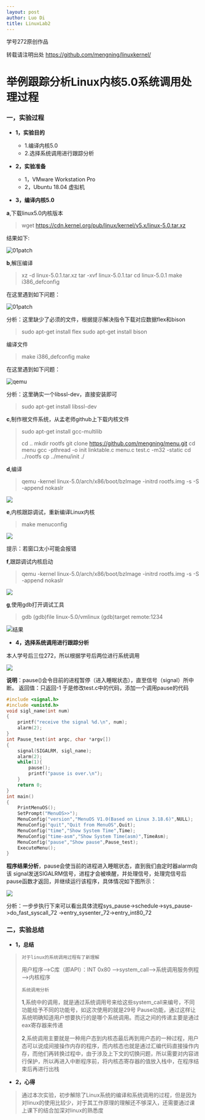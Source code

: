 ```yaml
---
layout: post
author: Luo Di
title: LinuxLab2
---
```


学号272原创作品

转载请注明出处  <https://github.com/mengning/linuxkernel/>

# 举例跟踪分析Linux内核5.0系统调用处理过程

### 一，实验过程

* **1，实验目的**
  * 1.编译内核5.0
  * 2.选择系统调用进行跟踪分析

* **2，实验准备**
  * 1，VMware Workstation Pro
  * 2，Ubuntu 18.04 虚拟机

* **3，编译内核5.0**

**a**,下载linux5.0内核版本

>wget https://cdn.kernel.org/pub/linux/kernel/v5.x/linux-5.0.tar.xz

结果如下:

![01patch](https://github.com/rodyyyy/rodyyyy.github.io/raw/master/images/1.png)

**b**,解压编译

>xz -d linux-5.0.1.tar.xz
>tar -xvf linux-5.0.1.tar
>cd linux-5.0.1
>make i386_defconfig

在这里遇到如下问题：

![01patch](https://github.com/rodyyyy/rodyyyy.github.io/raw/master/images/2.png)

分析：这里缺少了必须的文件，根据提示解决指令下载对应数据flex和bison

>sudo apt-get install flex
>sudo apt-get install bison

编译文件

>make i386_defconfig
>make 

在这里遇到如下问题：

![qemu](https://github.com/rodyyyy/rodyyyy.github.io/raw/master/images/3.png)

分析：这里确实一个libssl-dev，直接安装即可

>sudo apt-get install libssl-dev

**c**,制作根文件系统，从孟老师github上下载内核文件

>sudo apt-get install gcc-multilib
>
>cd ..
>mkdir rootfs
>git clone https://github.com/mengning/menu.git
>cd menu
>gcc -pthread -o init linktable.c menu.c test.c -m32 -static
>cd ../rootfs
>cp ../menu/init ./

**d**,编译

> qemu -kernel linux-5.0/arch/x86/boot/bzImage -initrd rootfs.img -s -S -append nokaslr

![](https://github.com/rodyyyy/rodyyyy.github.io/raw/master/images/4.png)

**e**,内核跟踪调试，重新编译Linux内核

> make menuconfig

![](https://github.com/rodyyyy/rodyyyy.github.io/raw/master/images/5.png)

提示：若窗口太小可能会报错

**f**,跟踪调试内核启动

>qemu -kernel linux-5.0/arch/x86/boot/bzImage -initrd rootfs.img -s -S -append nokaslr

![](https://github.com/rodyyyy/rodyyyy.github.io/raw/master/images/6.png)

**g**,使用gdb打开调试工具

> gdb 
> (gdb)file linux-5.0/vmlinux 
> (gdb)target remote:1234 

![结果](https://github.com/rodyyyy/rodyyyy.github.io/raw/master/images/7.png)

* **4，选择系统调用进行跟踪分析**

本人学号后三位272，所以根据学号后两位进行系统调用

![](https://github.com/rodyyyy/rodyyyy.github.io/raw/master/images/8.png)

**说明**：pause()会令目前的进程暂停（进入睡眠状态），直至信号（signal）所中断。
返回值：只返回-1
于是修改test.c中的代码，添加一个调用pause的代码

```c
#include <signal.h>
#include <unistd.h>
void sigl_name(int num)
{
    printf("receive the signal %d.\n", num);
    alarm(2);
}
int Pause_test(int argc, char *argv[])
{
    signal(SIGALRM, sigl_name);
    alarm(2);
    while(1){
        pause();
        printf("pause is over.\n");
    }
    return 0;
}
int main()
{
    PrintMenuOS();
    SetPrompt("MenuOS>>");
    MenuConfig("version","MenuOS V1.0(Based on Linux 3.18.6)",NULL);
    MenuConfig("quit","Quit from MenuOS",Quit);
    MenuConfig("time","Show System Time",Time);
    MenuConfig("time-asm","Show System Time(asm)",TimeAsm);
    MenuConfig("pause","Show pause",Pause_test);
    ExecuteMenu();
}
```

**程序结果分析**，pause会使当前的进程进入睡眠状态，直到我们由定时器alarm向该 signal发送SIGALRM信号，进程才会被唤醒，并处理信号，处理完信号后pause函数才返回，并继续运行该程序，具体情况如下图所示：

![](https://github.com/rodyyyy/rodyyyy.github.io/raw/master/images/9.png)

分析：一步步执行下来可以看出具体流程sys_pause->schedule->sys_pause->do_fast_syscall_72
->entry_sysenter_72->entry_int80_72

###  二，实验总结

* **1，总结**

>`对于linux的系统调用过程有了新理解`
>
>用户程序——>C库（即API）：INT 0x80 ——>system_call——>系统调用服务例程——>内核程序
>
>`系统调用分析`
>
>**1**,系统中的调用，就是通过系统调用号来给这些system_call来编号，不同功能给予不同的功能号，如这次使用的就是29号 Pause功能，通过这样让系统明确知道用户想要执行的是哪个系统调用。而这之间的传递主要是通过eax寄存器来传递
>
>**2**,系统调用主要就是一种用户态到内核态最后再到用户态的一种过程，用户态可以说成间接操作内存的程序，而内核态也就是通过汇编代码直接操作内存，而他们再转换过程中，由于涉及上下文的切换问题，所以需要对内容进行保护，所以再进入中断程序前，将内核态寄存器的值放入栈中，在程序结束后再进行出栈

* **2，心得**

> 通过本次实验，初步解除了Linux系统的编译和系统调用的过程，但是因为对linux的使用比较少，对于其工作原理的理解还不够深入，还需要通过课上课下的结合加深对linux的熟悉度